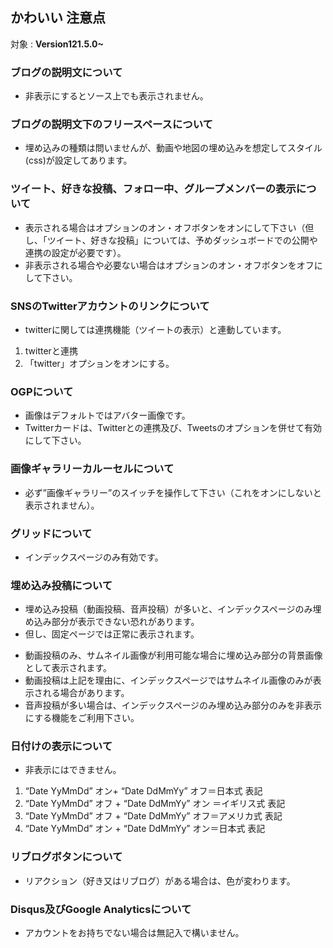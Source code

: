 ## かわいい 注意点

対象 : **Version121.5.0~**

### ブログの説明文について
* 非表示にするとソース上でも表示されません。

### ブログの説明文下のフリースペースについて
* 埋め込みの種類は問いませんが、動画や地図の埋め込みを想定してスタイル(css)が設定してあります。

### ツイート、好きな投稿、フォロー中、グループメンバーの表示について
* 表示される場合はオプションのオン・オフボタンをオンにして下さい（但し、「ツイート、好きな投稿」については、予めダッシュボードでの公開や連携の設定が必要です）。
* 非表示される場合や必要ない場合はオプションのオン・オフボタンをオフにして下さい。

### SNSのTwitterアカウントのリンクについて
* twitterに関しては連携機能（ツイートの表示）と連動しています。
 
1. twitterと連携
2. 「twitter」オプションをオンにする。

### OGPについて
* 画像はデフォルトではアバター画像です。
* Twitterカードは、Twitterとの連携及び、Tweetsのオプションを併せて有効にして下さい。

### 画像ギャラリーカルーセルについて
* 必ず”画像ギャラリー”のスイッチを操作して下さい（これをオンにしないと表示されません）。

### グリッドについて
* インデックスページのみ有効です。

### 埋め込み投稿について
* 埋め込み投稿（動画投稿、音声投稿）が多いと、インデックスページのみ埋め込み部分が表示できない恐れがあります。
* 但し、固定ページでは正常に表示されます。

 - 動画投稿のみ、サムネイル画像が利用可能な場合に埋め込み部分の背景画像として表示されます。
 - 動画投稿は上記を理由に、インデックスページではサムネイル画像のみが表示される場合があります。
 - 音声投稿が多い場合は、インデックスページのみ埋め込み部分のみを非表示にする機能をご利用下さい。

### 日付けの表示について
* 非表示にはできません。

1. “Date YyMmDd” オン+ “Date DdMmYy” オフ＝日本式 表記
2. “Date YyMmDd” オフ + “Date DdMmYy” オン ＝イギリス式 表記 
3. “Date YyMmDd” オフ + “Date DdMmYy” オフ＝アメリカ式 表記 
4. “Date YyMmDd” オン + “Date DdMmYy” オン＝日本式 表記  

### リブログボタンについて
* リアクション（好き又はリブログ）がある場合は、色が変わります。

### Disqus及びGoogle Analyticsについて
* アカウントをお持ちでない場合は無記入で構いません。
